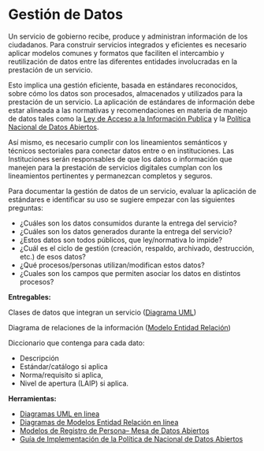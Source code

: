 # Gestión de Datos

Un servicio de gobierno recibe, produce y administran información de los ciudadanos. Para construir servicios integrados y eficientes es necesario aplicar modelos comunes y formatos que faciliten el intercambio y reutilización de datos entre las diferentes entidades involucradas en la prestación de un servicio.

Esto implica una gestión eficiente, basada en estándares reconocidos,  sobre cómo los datos son procesados, almacenados y utilizados para la prestación de un servicio. La aplicación de estándares de información debe estar alineada a las normativas y recomendaciones en materia de manejo de datos tales como la [Ley de Acceso a la Información Publica](https://www.gobiernoabierto.gob.sv/pages/ley-de-acceso-a-la-informacion-publica) y la [Política Nacional de Datos Abiertos](https://www.gobiernoelectronico.gob.sv/?p=770).

Así mismo, es necesario cumplir con los lineamientos semánticos y técnicos sectoriales para conectar datos entre o en instituciones. Las Instituciones serán responsables de que los datos o información que manejen para la prestación de servicios digitales cumplan con los lineamientos pertinentes y permanezcan completos y seguros.

Para documentar la gestión de datos de un servicio, evaluar la aplicación de estándares e identificar su uso se sugiere empezar con las siguientes preguntas:

* ¿Cuáles son los datos consumidos durante la entrega del servicio?
* ¿Cuáles son los datos generados durante la entrega del servicio?
* ¿Estos datos son todos públicos, que ley/normativa lo impide?
* ¿Cuál es el ciclo de gestión (creación, respaldo, archivado, destrucción, etc.) de esos datos?
* ¿Qué procesos/personas utilizan/modifican estos datos?
* ¿Cuales son los campos que permiten asociar los datos en distintos procesos?

**Entregables:**

Clases de datos que integran un servicio ([Diagrama UML](https://es.wikipedia.org/wiki/Diagrama_de_clases))

Diagrama de relaciones de la información ([Modelo Entidad Relación](https://es.wikipedia.org/wiki/Modelo_entidad-relaci%C3%B3n))

Diccionario que contenga para cada dato:
* Descripción
*  Estándar/catálogo si aplica
*  Norma/requisito si aplica,
*  Nivel de apertura (LAIP) si aplica.

**Herramientas:**

* [Diagramas UML en linea](https://draw.io) 
* [Diagramas de Modelos Entidad Relación en línea](https://draw.io) 
* [Modelos de Registro de Persona– Mesa de Datos Abiertos](https://www.gobiernoelectronico.gob.sv/?p=451)
* [Guía de Implementación de la Política de Nacional de Datos Abiertos]( 
https://www.gobiernoelectronico.gob.sv/?p=770)
